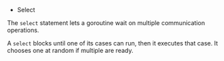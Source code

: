 * Select

The `select` statement lets a goroutine wait on multiple communication operations.

A `select` blocks until one of its cases can run, then it executes that case.  It chooses one at random if multiple are ready.
